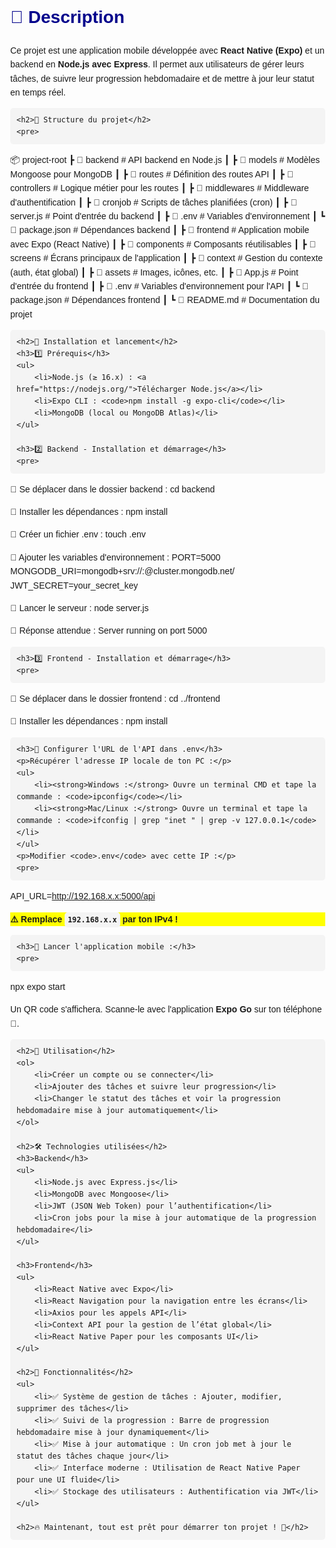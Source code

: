 <!DOCTYPE html>
<html lang="fr">
<head>
    <meta charset="UTF-8">
    <meta name="viewport" content="width=device-width, initial-scale=1.0">
    <title>README - Projet Tâches</title>
    <style>
        body {
            font-family: Arial, sans-serif;
            margin: 40px;
            line-height: 1.6;
        }
        h1, h2, h3 {
            color: #00008B;
        }
        code {
            background: #f4f4f4;
            padding: 5px;
            border-radius: 5px;
        }
        pre {
            background: #f4f4f4;
            padding: 10px;
            border-radius: 5px;
            overflow-x: auto;
        }
        .highlight {
            background: yellow;
            font-weight: bold;
        }
    </style>
</head>
<body>
    <h1>📖 Description</h1>
    <p>Ce projet est une application mobile développée avec <strong>React Native (Expo)</strong> et un backend en <strong>Node.js avec Express</strong>. Il permet aux utilisateurs de gérer leurs tâches, de suivre leur progression hebdomadaire et de mettre à jour leur statut en temps réel.</p>
    
    <h2>📂 Structure du projet</h2>
    <pre>
📦 project-root
 ┣ 📂 backend        # API backend en Node.js
 ┃ ┣ 📂 models      # Modèles Mongoose pour MongoDB
 ┃ ┣ 📂 routes      # Définition des routes API
 ┃ ┣ 📂 controllers # Logique métier pour les routes
 ┃ ┣ 📂 middlewares # Middleware d'authentification
 ┃ ┣ 📂 cronjob     # Scripts de tâches planifiées (cron)
 ┃ ┣ 📜 server.js   # Point d'entrée du backend
 ┃ ┣ 📜 .env        # Variables d'environnement
 ┃ ┗ 📜 package.json # Dépendances backend
 ┃
 ┣ 📂 frontend       # Application mobile avec Expo (React Native)
 ┃ ┣ 📂 components  # Composants réutilisables
 ┃ ┣ 📂 screens     # Écrans principaux de l'application
 ┃ ┣ 📂 context     # Gestion du contexte (auth, état global)
 ┃ ┣ 📂 assets      # Images, icônes, etc.
 ┃ ┣ 📜 App.js      # Point d'entrée du frontend
 ┃ ┣ 📜 .env        # Variables d'environnement pour l'API
 ┃ ┗ 📜 package.json # Dépendances frontend
 ┃
 ┗ 📜 README.md      # Documentation du projet
    </pre>
    
    <h2>🚀 Installation et lancement</h2>
    <h3>1️⃣ Prérequis</h3>
    <ul>
        <li>Node.js (≥ 16.x) : <a href="https://nodejs.org/">Télécharger Node.js</a></li>
        <li>Expo CLI : <code>npm install -g expo-cli</code></li>
        <li>MongoDB (local ou MongoDB Atlas)</li>
    </ul>
    
    <h3>2️⃣ Backend - Installation et démarrage</h3>
    <pre>
📍 Se déplacer dans le dossier backend :
cd backend

📍 Installer les dépendances :
npm install

📍 Créer un fichier .env :
touch .env

📍 Ajouter les variables d'environnement :
PORT=5000
MONGODB_URI=mongodb+srv://<username>:<password>@cluster.mongodb.net/<dbname>
JWT_SECRET=your_secret_key

📍 Lancer le serveur :
node server.js

📍 Réponse attendue :
Server running on port 5000
    </pre>
    
    <h3>3️⃣ Frontend - Installation et démarrage</h3>
    <pre>
📍 Se déplacer dans le dossier frontend :
cd ../frontend

📍 Installer les dépendances :
npm install
    </pre>
    
    <h3>📍 Configurer l'URL de l'API dans .env</h3>
    <p>Récupérer l'adresse IP locale de ton PC :</p>
    <ul>
        <li><strong>Windows :</strong> Ouvre un terminal CMD et tape la commande : <code>ipconfig</code></li>
        <li><strong>Mac/Linux :</strong> Ouvre un terminal et tape la commande : <code>ifconfig | grep "inet " | grep -v 127.0.0.1</code></li>
    </ul>
    <p>Modifier <code>.env</code> avec cette IP :</p>
    <pre>
API_URL=http://192.168.x.x:5000/api
    </pre>
    <p class="highlight">⚠️ Remplace <code>192.168.x.x</code> par ton IPv4 !</p>
    
    <h3>📍 Lancer l'application mobile :</h3>
    <pre>
npx expo start
    </pre>
    <p>Un QR code s'affichera. Scanne-le avec l'application <strong>Expo Go</strong> sur ton téléphone 📱.</p>
    
    <h2>📌 Utilisation</h2>
    <ol>
        <li>Créer un compte ou se connecter</li>
        <li>Ajouter des tâches et suivre leur progression</li>
        <li>Changer le statut des tâches et voir la progression hebdomadaire mise à jour automatiquement</li>
    </ol>
    
    <h2>🛠 Technologies utilisées</h2>
    <h3>Backend</h3>
    <ul>
        <li>Node.js avec Express.js</li>
        <li>MongoDB avec Mongoose</li>
        <li>JWT (JSON Web Token) pour l’authentification</li>
        <li>Cron jobs pour la mise à jour automatique de la progression hebdomadaire</li>
    </ul>
    
    <h3>Frontend</h3>
    <ul>
        <li>React Native avec Expo</li>
        <li>React Navigation pour la navigation entre les écrans</li>
        <li>Axios pour les appels API</li>
        <li>Context API pour la gestion de l’état global</li>
        <li>React Native Paper pour les composants UI</li>
    </ul>
    
    <h2>🚀 Fonctionnalités</h2>
    <ul>
        <li>✅ Système de gestion de tâches : Ajouter, modifier, supprimer des tâches</li>
        <li>✅ Suivi de la progression : Barre de progression hebdomadaire mise à jour dynamiquement</li>
        <li>✅ Mise à jour automatique : Un cron job met à jour le statut des tâches chaque jour</li>
        <li>✅ Interface moderne : Utilisation de React Native Paper pour une UI fluide</li>
        <li>✅ Stockage des utilisateurs : Authentification via JWT</li>
    </ul>
    
    <h2>🔥 Maintenant, tout est prêt pour démarrer ton projet ! 🚀</h2>
</body>
</html>